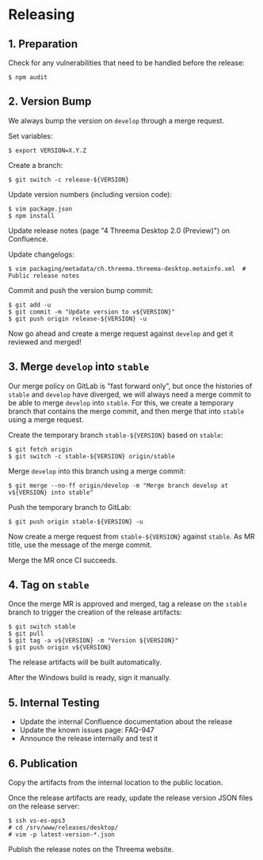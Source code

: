 # Releasing

## 1. Preparation

Check for any vulnerabilities that need to be handled before the release:

    $ npm audit

## 2. Version Bump

We always bump the version on `develop` through a merge request.

Set variables:

    $ export VERSION=X.Y.Z

Create a branch:

    $ git switch -c release-${VERSION}

Update version numbers (including version code):

    $ vim package.json
    $ npm install

Update release notes (page "4 Threema Desktop 2.0 (Preview)") on Confluence.

Update changelogs:

    $ vim packaging/metadata/ch.threema.threema-desktop.metainfo.xml  # Public release notes

Commit and push the version bump commit:

    $ git add -u
    $ git commit -m "Update version to v${VERSION}"
    $ git push origin release-${VERSION} -u

Now go ahead and create a merge request against `develop` and get it reviewed and merged!

## 3. Merge `develop` into `stable`

Our merge policy on GitLab is "fast forward only", but once the histories of `stable` and `develop`
have diverged, we will always need a merge commit to be able to merge `develop` into `stable`. For
this, we create a temporary branch that contains the merge commit, and then merge that into `stable`
using a merge request.

Create the temporary branch `stable-${VERSION}` based on `stable`:

    $ git fetch origin
    $ git switch -c stable-${VERSION} origin/stable

Merge `develop` into this branch using a merge commit:

    $ git merge --no-ff origin/develop -m "Merge branch develop at v${VERSION} into stable"

Push the temporary branch to GitLab:

    $ git push origin stable-${VERSION} -u

Now create a merge request from `stable-${VERSION}` against `stable`. As MR title, use the message
of the merge commit.

Merge the MR once CI succeeds.

## 4. Tag on `stable`

Once the merge MR is approved and merged, tag a release on the `stable` branch to trigger the
creation of the release artifacts:

    $ git switch stable
    $ git pull
    $ git tag -a v${VERSION} -m "Version ${VERSION}"
    $ git push origin v${VERSION}

The release artifacts will be built automatically.

After the Windows build is ready, sign it manually.

## 5. Internal Testing

- Update the internal Confluence documentation about the release
- Update the known issues page: FAQ-947
- Announce the release internally and test it

## 6. Publication

Copy the artifacts from the internal location to the public location.

Once the release artifacts are ready, update the release version JSON files on the release server:

    $ ssh vs-es-ops3
    # cd /srv/www/releases/desktop/
    # vim -p latest-version-*.json

Publish the release notes on the Threema website.
